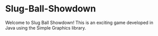 # Slug-Ball-Showdown
Welcome to Slug Ball Showdown! This is an exciting game developed in Java using the Simple Graphics library.
